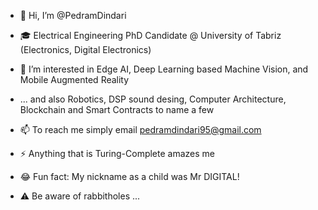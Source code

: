 - 👋 Hi, I’m @PedramDindari
- 🎓 Electrical Engineering PhD Candidate @ University of Tabriz (Electronics, Digital Electronics)
 
- 👀 I’m interested in Edge AI, Deep Learning based Machine Vision, and Mobile Augmented Reality
- ... and also Robotics, DSP sound desing, Computer Architecture, Blockchain and Smart Contracts to name a few
 
- 📫 To reach me simply email [pedramdindari95@gmail.com](mailto:pedramdindari95@gmail.com)
 
- ⚡ Anything that is Turing-Complete amazes me
- 😂 Fun fact: My nickname as a child was Mr DIGITAL!
- ⚠ Be aware of rabbitholes ...

<!---
PedramDindari/PedramDindari is a ✨ special ✨ repository because its `README.md` (this file) appears on your GitHub profile.
You can click the Preview link to take a look at your changes.
--->
